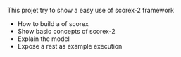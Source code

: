 This projet try to show a easy use of scorex-2 framework
+ How to build a of scorex
+ Show basic concepts of scorex-2
+ Explain the model
+ Expose a rest as example execution
